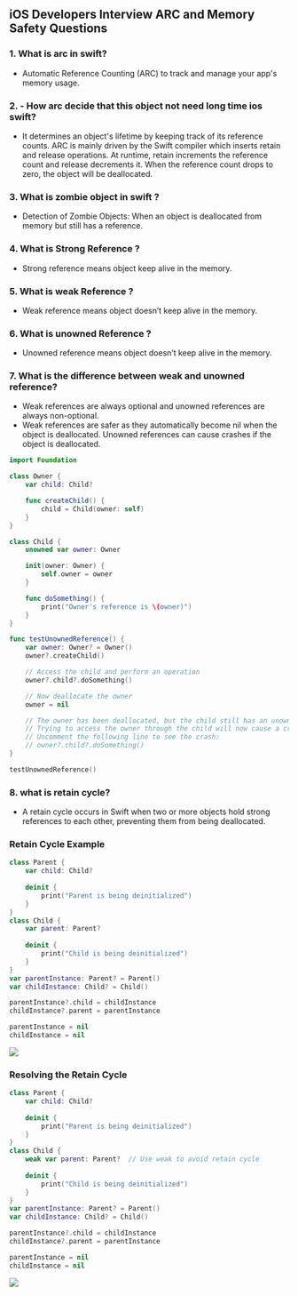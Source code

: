 ## iOS Developers Interview ARC and Memory Safety Questions

### 1. What is arc in swift?
   - Automatic Reference Counting (ARC) to track and manage your app's memory usage.
     
### 2. - How arc decide that this object not need long time ios swift?
   - It determines an object's lifetime by keeping track of its reference counts. ARC is mainly driven by the Swift compiler which inserts retain and release operations. At runtime, retain increments the reference count and release decrements it. When the reference count drops to zero, the object will be deallocated.

### 3. What is zombie object in swift ?
   - Detection of Zombie Objects: When an object is deallocated from memory but still has a reference.

### 4. What is Strong Reference ?
   - Strong reference means object keep alive in the memory.

### 5. What is weak Reference ?
   - Weak reference means object doesn’t keep alive in the memory.
     
### 6. What is unowned Reference ?
   -  Unowned reference means object doesn’t keep alive in the memory.

### 7. What is the difference between weak and unowned reference?
  - Weak references are always optional and unowned references are always non-optional.
  - Weak references are safer as they automatically become nil when the object is deallocated. Unowned references 
    can cause crashes if the object is deallocated.
```swift
import Foundation

class Owner {
    var child: Child?

    func createChild() {
        child = Child(owner: self)
    }
}

class Child {
    unowned var owner: Owner

    init(owner: Owner) {
        self.owner = owner
    }

    func doSomething() {
        print("Owner's reference is \(owner)")
    }
}

func testUnownedReference() {
    var owner: Owner? = Owner()
    owner?.createChild()

    // Access the child and perform an operation
    owner?.child?.doSomething()

    // Now deallocate the owner
    owner = nil

    // The owner has been deallocated, but the child still has an unowned reference to it.
    // Trying to access the owner through the child will now cause a crash.
    // Uncomment the following line to see the crash:
    // owner?.child?.doSomething()
}

testUnownedReference()
```
### 8. what is retain cycle?
   - A retain cycle occurs in Swift when two or more objects hold strong references to each other, preventing 
     them from being deallocated.
### Retain Cycle Example
``` swift
class Parent {
    var child: Child?
    
    deinit {
        print("Parent is being deinitialized")
    }
}
class Child {
    var parent: Parent?
    
    deinit {
        print("Child is being deinitialized")
    }
}
var parentInstance: Parent? = Parent()
var childInstance: Child? = Child()

parentInstance?.child = childInstance
childInstance?.parent = parentInstance

parentInstance = nil
childInstance = nil

```
![](https://miro.medium.com/v2/resize:fit:720/format:webp/1*6ckwxMS823wjVZFpMfk6jg.png)

### Resolving the Retain Cycle
``` swift
class Parent {
    var child: Child?
    
    deinit {
        print("Parent is being deinitialized")
    }
}
class Child {
    weak var parent: Parent?  // Use weak to avoid retain cycle
    
    deinit {
        print("Child is being deinitialized")
    }
}
var parentInstance: Parent? = Parent()
var childInstance: Child? = Child()

parentInstance?.child = childInstance
childInstance?.parent = parentInstance

parentInstance = nil
childInstance = nil

```    
![](https://miro.medium.com/v2/resize:fit:720/format:webp/1*A6yTWls7nfluyhS1R_ypBA.png)
